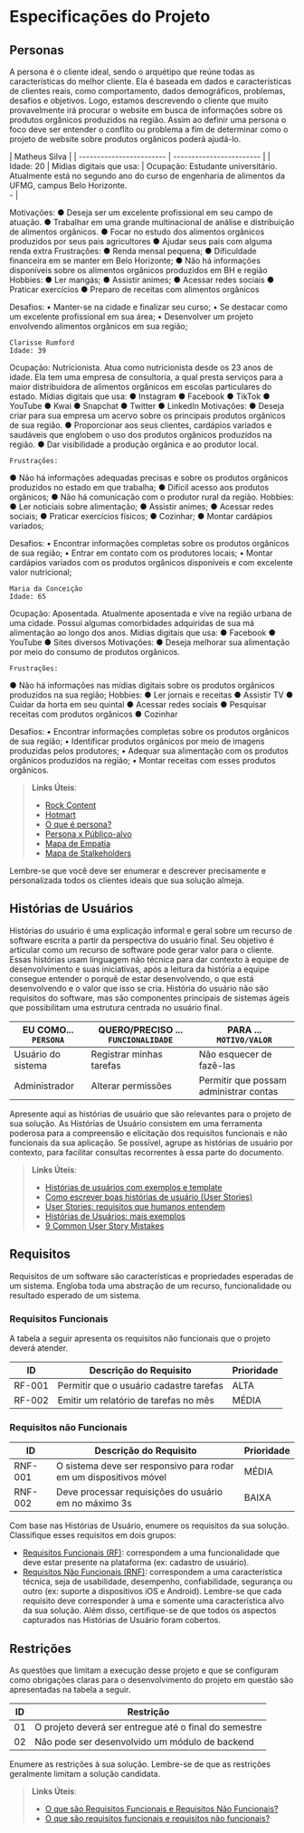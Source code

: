 # Especificações do Projeto



## Personas

A persona é o cliente ideal, sendo o arquétipo que reúne todas as características do melhor cliente. Ela é baseada em dados e características de clientes reais, como comportamento, dados demográficos, problemas, desafios e objetivos.  Logo, estamos descrevendo o cliente que muito provavelmente irá procurar o website em busca de informações sobre os produtos orgânicos produzidos na região. Assim ao definir uma persona o foco deve ser entender o conflito ou problema a fim de determinar como o projeto de website sobre produtos orgânicos poderá ajudá-lo.  

| Matheus Silva                                                 |
| ------------------------           | ------------------------ |
| Idade: 20                          | Mídias digitais que usa:
| Ocupação: Estudante universitário. 
Atualmente está no segundo ano do 
curso de engenharia de alimentos da 
UFMG, campus Belo Horizonte.           
                                                              - |

 	
 	
Motivações:
●	Deseja ser um excelente profissional em seu campo de atuação.
●	Trabalhar em uma grande multinacional de análise e distribuição de alimentos orgânicos.
●	Focar no estudo dos alimentos orgânicos produzidos por seus pais agricultores
●	Ajudar seus pais com alguma renda extra
	Frustrações:
●	Renda mensal pequena;
●	Dificuldade financeira em se manter em Belo Horizonte;
●	Não há informações disponíveis sobre os alimentos orgânicos produzidos em BH e região
	Hobbies:
●	Ler mangás;
●	Assistir animes;
●	Acessar redes sociais
●	Praticar exercícios
●	Preparo de receitas com alimentos orgânicos




Desafios:
•	Manter-se na cidade e finalizar seu curso;
•	Se destacar como um excelente profissional em sua área;
•	Desenvolver um projeto envolvendo alimentos orgânicos em sua região;


 	Clarisse Rumford
	Idade: 39
Ocupação: Nutricionista. Atua como nutricionista desde os 23 anos de idade. Ela tem uma empresa de consultoria, a qual presta serviços para a maior distribuidora de alimentos orgânicos em escolas particulares do estado.   	Mídias digitais que usa:
●	Instagram
●	Facebook
●	TikTok
●	YouTube
●	Kwai
●	Snapchat
●	Twitter
●	LinkedIn
Motivações:
●	Deseja criar para sua empresa um acervo sobre os principais produtos orgânicos de sua região.
●	Proporcionar aos seus clientes, cardápios variados e saudáveis que englobem o uso dos produtos orgânicos produzidos na região.
●	Dar visibilidade a produção orgânica e ao produtor local.
  
	Frustrações:
●	Não há informações adequadas precisas e sobre os produtos orgânicos produzidos no estado em que trabalha;
●	Difícil acesso aos produtos orgânicos;
●	Não há comunicação com o produtor rural da região.
	Hobbies:
●	Ler noticiais sobre alimentação;
●	Assistir animes;
●	Acessar redes sociais;
●	Praticar exercícios físicos;
●	Cozinhar;
●	Montar cardápios variados;




Desafios:
•	Encontrar informações completas sobre os produtos orgânicos de sua região;
•	Entrar em contato com os produtores locais;
•	Montar cardápios variados com os produtos orgânicos disponíveis e com excelente valor nutricional;


 	Maria da Conceição
	Idade: 65
Ocupação: Aposentada. Atualmente aposentada e vive na região urbana de uma cidade. Possui algumas comorbidades adquiridas de sua má alimentação ao longo dos anos.    	Mídias digitais que usa:
●	Facebook
●	YouTube
●	Sites diversos
Motivações:
●	Deseja melhorar sua alimentação por meio do consumo de produtos orgânicos.
  
	Frustrações:
●	Não há informações nas mídias digitais sobre os produtos orgânicos produzidos na sua região;
	Hobbies:
●	Ler jornais e receitas
●	Assistir TV
●	Cuidar da horta em seu quintal
●	Acessar redes sociais
●	Pesquisar receitas com produtos orgânicos
●	Cozinhar




Desafios:
•	Encontrar informações completas sobre os produtos orgânicos de sua região;
•	Identificar produtos orgânicos por meio de imagens produzidas pelos produtores;
•	Adequar sua alimentação com os produtos orgânicos produzidos na região;
•	Montar receitas com esses produtos orgânicos.


> **Links Úteis**:
> - [Rock Content](https://rockcontent.com/blog/personas/)
> - [Hotmart](https://blog.hotmart.com/pt-br/como-criar-persona-negocio/)
> - [O que é persona?](https://resultadosdigitais.com.br/blog/persona-o-que-e/)
> - [Persona x Público-alvo](https://flammo.com.br/blog/persona-e-publico-alvo-qual-a-diferenca/)
> - [Mapa de Empatia](https://resultadosdigitais.com.br/blog/mapa-da-empatia/)
> - [Mapa de Stalkeholders](https://www.racecomunicacao.com.br/blog/como-fazer-o-mapeamento-de-stakeholders/)
>
Lembre-se que você deve ser enumerar e descrever precisamente e personalizada todos os clientes ideais que sua solução almeja.

## Histórias de Usuários

Histórias do usuário é uma explicação informal e geral sobre um recurso de software escrita a partir da perspectiva do usuário final. Seu objetivo é articular como um recurso de software pode gerar valor para o cliente. Essas histórias usam linguagem não técnica para dar contexto à equipe de desenvolvimento e suas iniciativas, após a leitura da história a equipe consegue entender o porquê de estar desenvolvendo, o que está desenvolvendo e o valor que isso se cria. História do usuário não são requisitos do software, mas são componentes principais de sistemas ágeis que possibilitam uma estrutura centrada no usuário final. 

|EU COMO... `PERSONA`| QUERO/PRECISO ... `FUNCIONALIDADE` |PARA ... `MOTIVO/VALOR`                 |
|--------------------|------------------------------------|----------------------------------------|
|Usuário do sistema  | Registrar minhas tarefas           | Não esquecer de fazê-las               |
|Administrador       | Alterar permissões                 | Permitir que possam administrar contas |




Apresente aqui as histórias de usuário que são relevantes para o projeto de sua solução. As Histórias de Usuário consistem em uma ferramenta poderosa para a compreensão e elicitação dos requisitos funcionais e não funcionais da sua aplicação. Se possível, agrupe as histórias de usuário por contexto, para facilitar consultas recorrentes à essa parte do documento.

> **Links Úteis**:
> - [Histórias de usuários com exemplos e template](https://www.atlassian.com/br/agile/project-management/user-stories)
> - [Como escrever boas histórias de usuário (User Stories)](https://medium.com/vertice/como-escrever-boas-users-stories-hist%C3%B3rias-de-usu%C3%A1rios-b29c75043fac)
> - [User Stories: requisitos que humanos entendem](https://www.luiztools.com.br/post/user-stories-descricao-de-requisitos-que-humanos-entendem/)
> - [Histórias de Usuários: mais exemplos](https://www.reqview.com/doc/user-stories-example.html)
> - [9 Common User Story Mistakes](https://airfocus.com/blog/user-story-mistakes/)

## Requisitos

Requisitos de um software são características e propriedades esperadas de um sistema. Engloba toda uma abstração de um recurso, funcionalidade ou resultado esperado de um sistema.    

### Requisitos Funcionais
A tabela a seguir apresenta os requisitos não funcionais que o projeto deverá atender.

|ID    | Descrição do Requisito  | Prioridade |
|------|-----------------------------------------|----|
|RF-001| Permitir que o usuário cadastre tarefas | ALTA | 
|RF-002| Emitir um relatório de tarefas no mês   | MÉDIA |


### Requisitos não Funcionais

|ID     | Descrição do Requisito  |Prioridade |
|-------|-------------------------|----|
|RNF-001| O sistema deve ser responsivo para rodar em um dispositivos móvel | MÉDIA | 
|RNF-002| Deve processar requisições do usuário em no máximo 3s |  BAIXA | 

Com base nas Histórias de Usuário, enumere os requisitos da sua solução. Classifique esses requisitos em dois grupos:

- [Requisitos Funcionais
 (RF)](https://pt.wikipedia.org/wiki/Requisito_funcional):
 correspondem a uma funcionalidade que deve estar presente na
  plataforma (ex: cadastro de usuário).
- [Requisitos Não Funcionais
  (RNF)](https://pt.wikipedia.org/wiki/Requisito_n%C3%A3o_funcional):
  correspondem a uma característica técnica, seja de usabilidade,
  desempenho, confiabilidade, segurança ou outro (ex: suporte a
  dispositivos iOS e Android).
Lembre-se que cada requisito deve corresponder à uma e somente uma
característica alvo da sua solução. Além disso, certifique-se de que
todos os aspectos capturados nas Histórias de Usuário foram cobertos.

## Restrições

As questões que limitam a execução desse projeto e que se configuram como obrigações claras para o desenvolvimento do projeto em questão são apresentadas na tabela a seguir.

|ID| Restrição                                             |
|--|-------------------------------------------------------|
|01| O projeto deverá ser entregue até o final do semestre |
|02| Não pode ser desenvolvido um módulo de backend        |


Enumere as restrições à sua solução. Lembre-se de que as restrições geralmente limitam a solução candidata.

> **Links Úteis**:
> - [O que são Requisitos Funcionais e Requisitos Não Funcionais?](https://codificar.com.br/requisitos-funcionais-nao-funcionais/)
> - [O que são requisitos funcionais e requisitos não funcionais?](https://analisederequisitos.com.br/requisitos-funcionais-e-requisitos-nao-funcionais-o-que-sao/)
